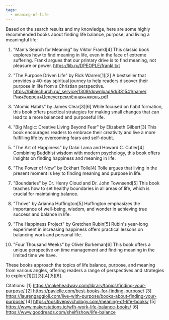 ```yaml
---
tags:
  - meaning-of-life
---
```




Based on the search results and my knowledge, here are some highly recommended books about finding life balance, purpose, and living a meaningful life:

1. "Man's Search for Meaning" by Viktor Frankl[4]
This classic book explores how to find meaning in life, even in the face of extreme suffering. Frankl argues that our primary drive is to find meaning, not pleasure or power.
https://lib.ru/DPEOPLE/frankl.txt


2. "The Purpose Driven Life" by Rick Warren[1][2]
A bestseller that provides a 40-day spiritual journey to help readers discover their purpose in life from a Christian perspective.
https://biblechurch.ru/_service/1309/download/id/331541/name/Рик+Уоррен+Целеустремлённая+жизнь.pdf



3. "Atomic Habits" by James Clear[3][6]
While focused on habit formation, this book offers practical strategies for making small changes that can lead to a more balanced and purposeful life.

4. "Big Magic: Creative Living Beyond Fear" by Elizabeth Gilbert[3]
This book encourages readers to embrace their creativity and live a more fulfilling life by overcoming fears and self-doubt.

5. "The Art of Happiness" by Dalai Lama and Howard C. Cutler[4]
Combining Buddhist wisdom with modern psychology, this book offers insights on finding happiness and meaning in life.

6. "The Power of Now" by Eckhart Tolle[4]
Tolle argues that living in the present moment is key to finding meaning and purpose in life.

7. "Boundaries" by Dr. Henry Cloud and Dr. John Townsend[5]
This book teaches how to set healthy boundaries in all areas of life, which is crucial for maintaining balance.

8. "Thrive" by Arianna Huffington[5]
Huffington emphasizes the importance of well-being, wisdom, and wonder in achieving true success and balance in life.

9. "The Happiness Project" by Gretchen Rubin[5]
Rubin's year-long experiment in increasing happiness offers practical lessons on balancing work and personal life.

10. "Four Thousand Weeks" by Oliver Burkeman[6]
This book offers a unique perspective on time management and finding meaning in the limited time we have.

These books approach the topics of life balance, purpose, and meaning from various angles, offering readers a range of perspectives and strategies to explore[1][2][3][4][5][6].

Citations:
[1] https://makeheadway.com/library/topics/finding-your-purpose/
[2] https://pavielle.com/best-books-for-finding-purpose/
[3] https://laurengaggioli.com/live-with-purpose/books-about-finding-your-purpose/
[4] https://positivepsychology.com/meaning-of-life-books/
[5] https://www.makerstations.io/wfh-work-life-balance-books/
[6] https://www.goodreads.com/shelf/show/life-balance